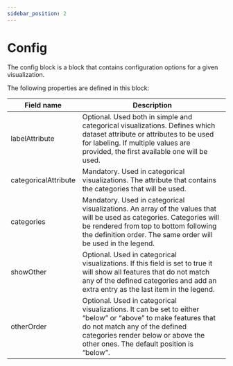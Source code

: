 ```yaml
---
sidebar_position: 2
---
```


# Config

The config block is a block that contains configuration options for a given visualization.

The following properties are defined in this block:

| Field name | Description |
| --- | --- |
| labelAttribute | Optional. Used both in simple and categorical visualizations. Defines which dataset attribute or attributes to be used for labeling. If multiple values are provided, the first available one will be used. |
| categoricalAttribute | Mandatory. Used in categorical visualizations. The attribute that contains the categories that will be used. |
| categories | Mandatory. Used in categorical visualizations. An array of the values that will be used as categories. Categories will be rendered from top to bottom following the definition order. The same order will be used in the legend. |
| showOther | Optional. Used in categorical visualizations. If this field is set to true it will show all features that do not match any of the defined categories and add an extra entry as the last item in the legend. |
| otherOrder | Optional. Used in categorical visualizations. It can be set to either “below” or “above” to make features that do not match any of the defined categories render below or above the other ones. The default position is “below”. |